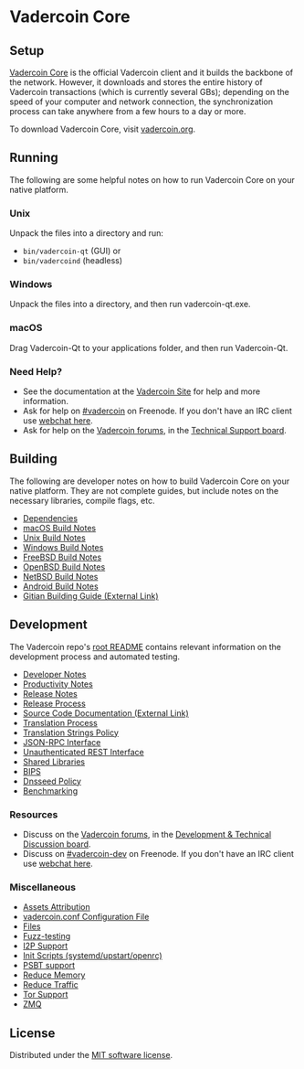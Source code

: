 Vadercoin Core
==============

Setup
---------------------
[Vadercoin Core](http://vadercoin.org/) is the official Vadercoin client and it builds the backbone of the network. However, it downloads and stores the entire history of Vadercoin transactions (which is currently several GBs); depending on the speed of your computer and network connection, the synchronization process can take anywhere from a few hours to a day or more.

To download Vadercoin Core, visit [vadercoin.org](https://vadercoin.org/download/).

Running
---------------------
The following are some helpful notes on how to run Vadercoin Core on your native platform.

### Unix

Unpack the files into a directory and run:

- `bin/vadercoin-qt` (GUI) or
- `bin/vadercoind` (headless)

### Windows

Unpack the files into a directory, and then run vadercoin-qt.exe.

### macOS

Drag Vadercoin-Qt to your applications folder, and then run Vadercoin-Qt.

### Need Help?

* See the documentation at the [Vadercoin Site](https://vadercoin.org)
for help and more information.
* Ask for help on [#vadercoin](http://webchat.freenode.net?channels=vadercoin) on Freenode. If you don't have an IRC client use [webchat here](http://webchat.freenode.net?channels=vadercoin).
* Ask for help on the [Vadercoin forums](https://forum.vadercoin.info/index.php), in the [Technical Support board](https://forum.vadercoin.info/viewforum.php?f=7).

Building
---------------------
The following are developer notes on how to build Vadercoin Core on your native platform. They are not complete guides, but include notes on the necessary libraries, compile flags, etc.

- [Dependencies](dependencies.md)
- [macOS Build Notes](build-osx.md)
- [Unix Build Notes](build-unix.md)
- [Windows Build Notes](build-windows.md)
- [FreeBSD Build Notes](build-freebsd.md)
- [OpenBSD Build Notes](build-openbsd.md)
- [NetBSD Build Notes](build-netbsd.md)
- [Android Build Notes](build-android.md)
- [Gitian Building Guide (External Link)](https://github.com/vadercoin-core/docs/blob/master/gitian-building.md)

Development
---------------------
The Vadercoin repo's [root README](https://github.com/vadercoin/namecore/blob/master/README.md) contains relevant information on the development process and automated testing.

- [Developer Notes](developer-notes.md)
- [Productivity Notes](productivity.md)
- [Release Notes](release-notes.md)
- [Release Process](release-process.md)
- [Source Code Documentation (External Link)](https://doxygen.vadercoincore.org/)
- [Translation Process](translation_process.md)
- [Translation Strings Policy](translation_strings_policy.md)
- [JSON-RPC Interface](JSON-RPC-interface.md)
- [Unauthenticated REST Interface](REST-interface.md)
- [Shared Libraries](shared-libraries.md)
- [BIPS](bips.md)
- [Dnsseed Policy](dnsseed-policy.md)
- [Benchmarking](benchmarking.md)

### Resources
* Discuss on the [Vadercoin forums](https://forum.vadercoin.info/), in the [Development & Technical Discussion board](https://forum.vadercoin.info/viewforum.php?f=8).
* Discuss on [#vadercoin-dev](http://webchat.freenode.net/?channels=vadercoin-dev) on Freenode. If you don't have an IRC client use [webchat here](http://webchat.freenode.net/?channels=vadercoin-dev).

### Miscellaneous
- [Assets Attribution](assets-attribution.md)
- [vadercoin.conf Configuration File](vadercoin-conf.md)
- [Files](files.md)
- [Fuzz-testing](fuzzing.md)
- [I2P Support](i2p.md)
- [Init Scripts (systemd/upstart/openrc)](init.md)
- [PSBT support](psbt.md)
- [Reduce Memory](reduce-memory.md)
- [Reduce Traffic](reduce-traffic.md)
- [Tor Support](tor.md)
- [ZMQ](zmq.md)

License
---------------------
Distributed under the [MIT software license](/COPYING).
